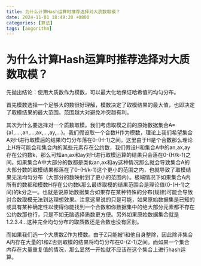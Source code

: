 ```yaml
---
title: 为什么计算Hash运算时推荐选择对大质数取模？
date: 2024-11-01 18:49:20 +0800
categories: [算法]
tags: [aogorithm]     
---
```


# 为什么计算Hash运算时推荐选择对大质数取模？
先抛出结论：使用大质数作为模数，可以最大化地保证哈希值的均匀分布。

首先模数选择一个足够大的数很好理解，模数决定了取模结果的最大值，也即决定了取模结果的最大范围。范围越大对避免冲突越有利。

其次为什么要选择对一个质数取模。我们考虑取模之前的原始数据集合A={a1,....,an,...,ax,...,ay,...}。我们假设取一个合数H作为模数，理论上我们希望集合A对H进行取模后的结果均匀分布落在0-(H-1)之间。这里由于H是个合数那么理论上H将可能会和集合内的某些元素存在公约数，我们假设H和集合A中的an,ax,ay存在公约数k，那么可知an,ax和ay对H进行取模运算的结果只会落在0-(H/k-1)之间。如果集合A中大部分的数都是类似an,ax和ay这种情况那么就会导致集合A的大部分数的取模结果都落在了0-(H/k-1)这个更小的范围之内，也就导致了取模结果无法均匀分布（大部分的数映射到了更小的范围内）。极端情况下如果集合A内所有的数都和模数H存在公约数k那么最终取模的结果范围会是理论值(0-(H-1)之间)的k分之一。也就是说原始数据集合如果存在某种特殊的分布(规律)可能会导致对合数取模无法到达理想效果。注意这里说的只是可能，如果原始数据集是已知的或具有某种确定性以使得你能找到一个合数和你数据集中的绝大部分元素都不存在公约数那也行，只是不如无脑选择质数更方便。另外如果原始数据集合就是1.2.3.4...这种完全均匀分布的取质数还是合数也没有区别。

而如果我们选一个大质数Z作为模数。由于Z只能被1和他自身整除，因此除非集合A内存在大量的1和Z否则取模的结果将均匀分布在0-(Z-1)之间。而如果一个集合内存在大量重复值的情况，那么显然一开始就不应该在这个集合上进行hash运算。
